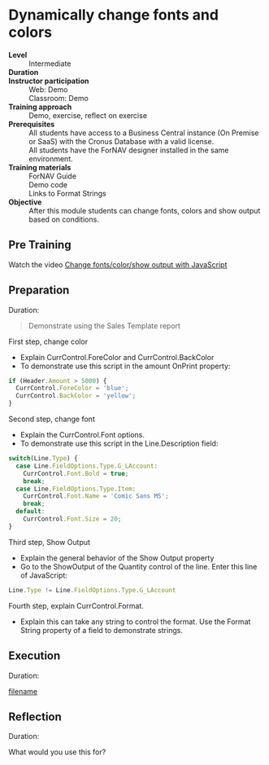 # Dynamically change fonts and colors 
<dl>
  <dt><b>Level</b></dt>
  <dd>Intermediate</dd>
  <dt><b>Duration</b></dt>
  <dd></dd>
  <dt><b>Instructor participation</b></dt>
  <dd>Web: Demo<br>Classroom: Demo</dd>
  <dt><b>Training approach</b></dt>
  <dd>Demo, exercise, reflect on exercise</dd>
  <dt><b>Prerequisites</b></dt>
  <dd>All students have access to a Business Central instance (On Premise or SaaS) with the Cronus Database with a valid license. <br> All students have the ForNAV designer installed in the same environment.</dd>
  <dt><b>Training materials</b></dt>
  <dd>ForNAV Guide<br>Demo code<br>Links to Format Strings</dd>
  <dt><b>Objective</b></dt>
  <dd>After this module students can change fonts, colors and show output based on conditions.</dd>
</dl>

## Pre Training
Watch the video [Change fonts/color/show output with JavaScript](https://www.youtube.com/watch?v=T-GY6ObU82c&list=PLtpjnuA-F0c_XQ-y7kGZKAWCXeop7F7Wa&index=3&t=0s)

## Preparation
Duration:

> Demonstrate using the Sales Template report

First step, change color
* Explain CurrControl.ForeColor and CurrControl.BackColor
* To demonstrate use this script in the amount OnPrint property:

```javascript
if (Header.Amount > 5000) {
  CurrControl.ForeColor = 'blue';
  CurrControl.BackColor = 'yellow';
}
```
Second step, change font
* Explain the CurrControl.Font options.
* To demonstrate use this script in the Line.Description field:

```javascript
switch(Line.Type) {
  case Line.FieldOptions.Type.G_LAccount:
    CurrControl.Font.Bold = true;
    break;
  case Line.FieldOptions.Type.Item:
    CurrControl.Font.Name = 'Comic Sans MS';
    break;
  default:
    CurrControl.Font.Size = 20;
}
```

Third step, Show Output
* Explain the general behavior of the Show Output property
* Go to the ShowOutput of the Quantity control of the line. Enter this line of JavaScript:

```javascript
Line.Type != Line.FieldOptions.Type.G_LAccount
```
Fourth step, explain CurrControl.Format.
* Explain this can take any string to control the format. Use the Format String property of a field to demonstrate strings.

## Execution
Duration:

[filename](../../Exercises/DynamicChangeFonts.Exercise.md ':include')

## Reflection
Duration:

What would you use this for?

